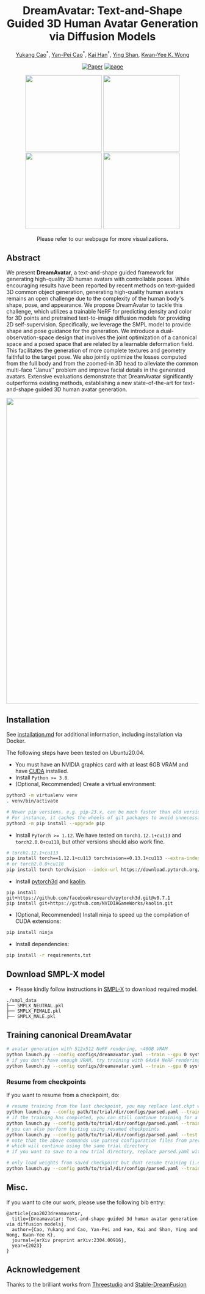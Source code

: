 <div align="center">

# DreamAvatar: Text-and-Shape Guided 3D Human Avatar Generation via Diffusion Models
  
<a href="https://yukangcao.github.io/">Yukang Cao</a><sup>\*</sup>,
<a href="https://yanpei.me/">Yan-Pei Cao</a><sup>\*</sup>,
<a href="https://www.kaihan.org/">Kai Han</a><sup>†</sup>,
<a href="https://scholar.google.com/citations?user=4oXBp9UAAAAJ&hl=zh-CN">Ying Shan</a>,
<a href="https://i.cs.hku.hk/~kykwong/">Kwan-Yee K. Wong</a>


[![Paper](http://img.shields.io/badge/Paper-arxiv.2306.03038-B31B1B.svg)](https://arxiv.org/abs/2304.00916)
<a href="https://yukangcao.github.io/DreamAvatar/"><img alt="page" src="https://img.shields.io/badge/Webpage-0054a6?logo=Google%20chrome&logoColor=white"></a>

<img src="./docs//static/gif/clown.gif" width="200px">
<img src="./docs//static/gif/deadpool.gif" width="200px">
<img src="./docs/static/gif/joker.gif" width="200px">
<img src="./docs/static/gif/link.gif" width="200px">
  
Please refer to our webpage for more visualizations.
</div>

## Abstract
We present **DreamAvatar**, a text-and-shape guided framework for generating high-quality 3D human avatars with controllable poses. While encouraging results have been reported by recent methods on text-guided 3D common object generation, generating high-quality human avatars remains an open challenge due to the complexity of the human body's shape, pose, and appearance. We propose DreamAvatar to tackle this challenge, which utilizes a trainable NeRF for predicting density and color for 3D points and pretrained text-to-image diffusion models for providing 2D self-supervision. Specifically, we leverage the SMPL model to provide shape and pose guidance for the generation. We introduce a dual-observation-space design that involves the joint optimization of a canonical space and a posed space that are related by a learnable deformation field. This facilitates the generation of more complete textures and geometry faithful to the target pose. We also jointly optimize the losses computed from the full body and from the zoomed-in 3D head to alleviate the common multi-face ''Janus'' problem and improve facial details in the generated avatars. Extensive evaluations demonstrate that DreamAvatar significantly outperforms existing methods, establishing a new state-of-the-art for text-and-shape guided 3D human avatar generation.

<div align="center">
<img src="./docs/static/video/Pipeline-n.png" width="800px">
</div>

## Installation

See [installation.md](docs/installation.md) for additional information, including installation via Docker.

The following steps have been tested on Ubuntu20.04.

- You must have an NVIDIA graphics card with at least 6GB VRAM and have [CUDA](https://developer.nvidia.com/cuda-downloads) installed.
- Install `Python >= 3.8`.
- (Optional, Recommended) Create a virtual environment:

```sh
python3 -m virtualenv venv
. venv/bin/activate

# Newer pip versions, e.g. pip-23.x, can be much faster than old versions, e.g. pip-20.x.
# For instance, it caches the wheels of git packages to avoid unnecessarily rebuilding them later.
python3 -m pip install --upgrade pip
```

- Install `PyTorch >= 1.12`. We have tested on `torch1.12.1+cu113` and `torch2.0.0+cu118`, but other versions should also work fine.

```sh
# torch1.12.1+cu113
pip install torch==1.12.1+cu113 torchvision==0.13.1+cu113 --extra-index-url https://download.pytorch.org/whl/cu113
# or torch2.0.0+cu118
pip install torch torchvision --index-url https://download.pytorch.org/whl/cu118
```

- Install [pytorch3d](https://github.com/facebookresearch/pytorch3d/blob/main/INSTALL.md) and [kaolin](https://kaolin.readthedocs.io/en/latest/notes/installation.html).

```
pip install git+https://github.com/facebookresearch/pytorch3d.git@v0.7.1
pip install git+https://github.com/NVIDIAGameWorks/kaolin.git
```

- (Optional, Recommended) Install ninja to speed up the compilation of CUDA extensions:

```sh
pip install ninja
```

- Install dependencies:

```sh
pip install -r requirements.txt
```

## Download SMPL-X model

* Please kindly follow instructions in [SMPL-X](https://smpl-x.is.tue.mpg.de/) to download required model.
```
./smpl_data
├── SMPLX_NEUTRAL.pkl
├── SMPLX_FEMALE.pkl
├── SMPLX_MALE.pkl
```

## Training canonical DreamAvatar

```sh
# avatar generation with 512x512 NeRF rendering, ~40GB VRAM
python launch.py --config configs/dreamavatar.yaml --train --gpu 0 system.prompt_processor.prompt="Wonder Woman"
# if you don't have enough VRAM, try training with 64x64 NeRF rendering
python launch.py --config configs/dreamavatar.yaml --train --gpu 0 system.prompt_processor.prompt="Wonder Woman" data.width=64 data.height=64 data.batch_size=1
```

### Resume from checkpoints

If you want to resume from a checkpoint, do:

```sh
# resume training from the last checkpoint, you may replace last.ckpt with any other checkpoints
python launch.py --config path/to/trial/dir/configs/parsed.yaml --train --gpu 0 resume=path/to/trial/dir/ckpts/last.ckpt
# if the training has completed, you can still continue training for a longer time by setting trainer.max_steps
python launch.py --config path/to/trial/dir/configs/parsed.yaml --train --gpu 0 resume=path/to/trial/dir/ckpts/last.ckpt trainer.max_steps=20000
# you can also perform testing using resumed checkpoints
python launch.py --config path/to/trial/dir/configs/parsed.yaml --test --gpu 0 resume=path/to/trial/dir/ckpts/last.ckpt
# note that the above commands use parsed configuration files from previous trials
# which will continue using the same trial directory
# if you want to save to a new trial directory, replace parsed.yaml with raw.yaml in the command

# only load weights from saved checkpoint but dont resume training (i.e. dont load optimizer state):
python launch.py --config path/to/trial/dir/configs/parsed.yaml --train --gpu 0 system.weights=path/to/trial/dir/ckpts/last.ckpt
```

## Misc.
If you want to cite our work, please use the following bib entry:
```
@article{cao2023dreamavatar,
  title={Dreamavatar: Text-and-shape guided 3d human avatar generation via diffusion models},
  author={Cao, Yukang and Cao, Yan-Pei and Han, Kai and Shan, Ying and Wong, Kwan-Yee K},
  journal={arXiv preprint arXiv:2304.00916},
  year={2023}
}
```

## Acknowledgement
Thanks to the brilliant works from [Threestudio](https://github.com/threestudio-project/threestudio) and [Stable-DreamFusion](https://github.com/ashawkey/stable-dreamfusion)
